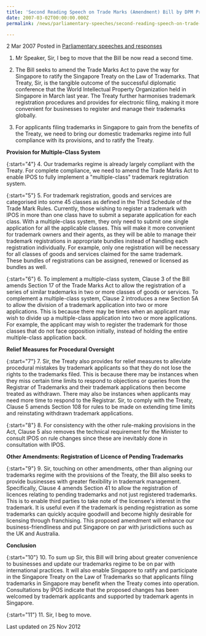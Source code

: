 ```yaml
---
title: 'Second Reading Speech on Trade Marks (Amendment) Bill by DPM Prof S Jayakumar, 22 Jan 2007'
date: 2007-03-02T00:00:00.000Z
permalink: /news/parliamentary-speeches/second-reading-speech-on-trade-marks-amendment-bill-by-dpm-prof-s-jayakumar-22-jan-2007/

---
```



2 Mar 2007 Posted in [Parliamentary speeches and responses](/news/parliamentary-speeches) 

1. Mr Speaker, Sir, I beg to move that the Bill be now read a second time.

2. The Bill seeks to amend the Trade Marks Act to pave the way for Singapore to ratify the Singapore Treaty on the Law of Trademarks. That Treaty, Sir, is the tangible outcome of the successful diplomatic conference that the World Intellectual Property Organization held in Singapore in March last year. The Treaty further harmonises trademark registration procedures and provides for electronic filing, making it more convenient for businesses to register and manage their trademarks globally.

3. For applicants filing trademarks in Singapore to gain from the benefits of the Treaty, we need to bring our domestic trademarks regime into full compliance with its provisions, and to ratify the Treaty.


**Provision for Multiple-Class System**

{:start="4"}
4. Our trademarks regime is already largely compliant with the Treaty. For complete compliance, we need to amend the Trade Marks Act to enable IPOS to fully implement a "multiple-class" trademark registration system.

{:start="5"}
5. For trademark registration, goods and services are categorised into some 45 classes as defined in the Third Schedule of the Trade Mark Rules. Currently, those wishing to register a trademark with IPOS in more than one class have to submit a separate application for each class. With a multiple-class system, they only need to submit one single application for all the applicable classes. This will make it more convenient for trademark owners and their agents, as they will be able to manage their trademark registrations in appropriate bundles instead of handling each registration individually. For example, only one registration will be necessary for all classes of goods and services claimed for the same trademark. These bundles of registrations can be assigned, renewed or licensed as bundles as well.

{:start="6"}
6. To implement a multiple-class system, Clause 3 of the Bill amends Section 17 of the Trade Marks Act to allow the registration of a series of similar trademarks in two or more classes of goods or services. To complement a multiple-class system, Clause 2 introduces a new Section 5A to allow the division of a trademark application into two or more applications. This is because there may be times when an applicant may wish to divide up a multiple-class application into two or more applications. For example, the applicant may wish to register the trademark for those classes that do not face opposition initially, instead of holding the entire multiple-class application back.

**Relief Measures for Procedural Oversight**

{:start="7"}
7. Sir, the Treaty also provides for relief measures to alleviate procedural mistakes by trademark applicants so that they do not lose the rights to the trademarks filed. This is because there may be instances when they miss certain time limits to respond to objections or queries from the Registrar of Trademarks and their trademark applications then become treated as withdrawn. There may also be instances when applicants may need more time to respond to the Registrar. Sir, to comply with the Treaty, Clause 5 amends Section 108 for rules to be made on extending time limits and reinstating withdrawn trademark applications.

{:start="8"}
8. For consistency with the other rule-making provisions in the Act, Clause 5 also removes the technical requirement for the Minister to consult IPOS on rule changes since these are inevitably done in consultation with IPOS.

**Other Amendments: Registration of Licence of Pending Trademarks**

{:start="9"}
9. Sir, touching on other amendments, other than aligning our trademarks regime with the provisions of the Treaty, the Bill also seeks to provide businesses with greater flexibility in trademark management. Specifically, Clause 4 amends Section 41 to allow the registration of licences relating to pending trademarks and not just registered trademarks. This is to enable third parties to take note of the licensee's interest in the trademark. It is useful even if the trademark is pending registration as some trademarks can quickly acquire goodwill and become highly desirable for licensing through franchising. This proposed amendment will enhance our business-friendliness and put Singapore on par with jurisdictions such as the UK and Australia.

**Conclusion**

{:start="10"}
10. To sum up Sir, this Bill will bring about greater convenience to businesses and update our trademarks regime to be on par with international practices. It will also enable Singapore to ratify and participate in the Singapore Treaty on the Law of Trademarks so that applicants filing trademarks in Singapore may benefit when the Treaty comes into operation. Consultations by IPOS indicate that the proposed changes has been welcomed by trademark applicants and supported by trademark agents in Singapore.

{:start="11"}
11. Sir, I beg to move.

<p class="right-side-updated">Last updated on 25 Nov 2012</p> 

